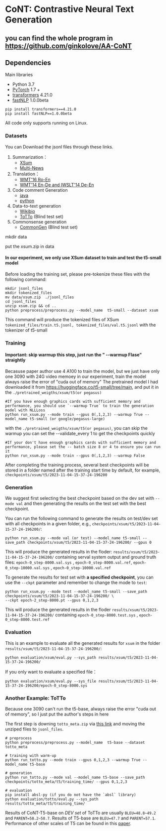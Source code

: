 #  CoNT: Contrastive Neural Text Generation

## you can find the whole program in https://github.com/ginkolove/AA-CoNT
## Dependencies
Main libraries
- Python 3.7
- [PyTorch](https://github.com/pytorch/pytorch) 1.7 +
- [transformers](https://github.com/huggingface/transformers) 4.21.0
- [fastNLP](https://github.com/fastnlp/fastNLP) 1.0.0beta
```
pip install transformers==4.21.0
pip install fastNLP==1.0.0beta
```

	
All code only supports running on Linux.


### Datasets
You can Download the jsonl files through these links.
1. Summarization：
    - [XSum](https://drive.google.com/file/d/1t--UZo4Pnv4HjGhAfun5vDz3JCoqIggq/view?usp=sharing)
    - [Multi-News](https://drive.google.com/file/d/16VdfzvLmmOrYsayujA-Hu4d3i_ejHTln/view?usp=sharing)
2. Translation：
    - [WMT'16 Ro-En](https://drive.google.com/file/d/1rGoylmZvIhNvsoPZda7OZP_0nYUfUpoq/view?usp=sharing)
    - [WMT'14 En-De and IWSLT'14 De-En](https://github.com/ChenxinAn-fdu/CoNT)
3. Code comment Generation
    - [java](https://drive.google.com/file/d/1PBdxKvMTvfCzseactMRffTUwuTI7oAGz/view?usp=sharing)
    - [python](https://drive.google.com/file/d/189xlRW3r3UuMTko73zURfJ3I_LXQ026D/view?usp=sharing)
4. Data-to-text generation  
    - [Wikibio](https://drive.google.com/file/d/1i0BZykxifH2hEdCyB_nZFvs2PT4UdUFJ/view?usp=sharing)
    - [ToTTo](https://drive.google.com/file/d/1nOlhGKpTWPCmAwmEI_gdALkAXlMn2Tbk/view?usp=sharing) (Blind test set)
5. Commonsense generation  
    - [CommonGen](https://drive.google.com/file/d/1UvCBenGMzdQyR25ka_1vmaPwGVFQzqvS/view?usp=sharing) (Blind test set)

mkdir data

put the xsum.zip in data


#### In our experiment, we only use XSum dataset to train and test the t5-small model
Before loading the training set, please pre-tokenize these files  with the following command:
```
mkdir jsonl_files
mkdir tokenized_files
mv data/xsum.zip  ./jsonl_files
cd jsonl_files
unzip xsum.zip && cd ..
python preprocess/preprocess.py --model_name  t5-small --dataset xsum
``` 
This command will produce the tokenized files of XSum `tokenized_files/train.t5.jsonl, tokenized_files/val.t5.jsonl` with the tokenizer of t5-small  

### Training
#### Important: skip warmup this step, just run the " --warmup Flase" straightly 
Becasuse paper author use 4 A100 to train the model, but we just have only one 3090 with 24G video memoey in our experiment, train the model always raise the error of "cuda out of memory" 
The pretrained model I had downloaded it from https://huggingface.co/t5-small/tree/main, and put it in the `./pretrained_weigths/xsum/t5(or pegasus)`
```
#If you have enough graphics cards with sufficient memory and performance, you should use `--warmup True` to train the generation model with NLLLoss 
python run_xsum.py --mode train --gpus 0(,1,2,3) --warmup True --model_name t5-small (or google/pegasus-large)
```
with the `./pretrained_weigths/xsum/t5(or pegasus)`, you can skip the warmup
you can set the --validate_every 1 to get the checkpoints quickly
```
#If your don't have enough graphics cards with sufficient memory and performance, please set the -- batch size 8 or 4 to ensure you can run it
python run_xsum.py --mode train --gpus 0(,1,2,3) --warmup False
```

After completing the training process,  several best checkpoints will be stored in a folder named after the training start time by default, for example, `checkpoints/xsum/t5/2023-11-04-15-37-24-196200`

### Generation
We suggest first selecting the best checkpoint based on the dev set with `--mode val` and then generating the results on the test set with the best checkpoint. 

You can run the following command to generate the results on test/dev set with all checkpoints in a given folder, e.g., `checkpoints/xsum/t5/2023-11-04-15-37-24-196200/`:
```
python run_xsum.py --mode val (or test) --model_name t5-small --save_path checkpoints/xsum/t5/2023-11-04-15-37-24-196200/ --gpus 0
```
This will produce the generated results in the floder: `results/xsum/t5/2023-11-04-15-37-24-196200/` containing serval system output and ground truth files: `epoch-0_step-8000.val.sys` , `epoch-0_step-8000.val.ref`, `epoch-0_step-10000.val.sys` , `epoch-0_step-10000.val.ref`


To generate the results for test set with  **a specified checkpoint**, you can use the `--ckpt`  parameter and remember to change the mode to `test`:
```
python run_xsum.py --mode test --model_name t5-small --save_path checkpoints/xsum/t5/2023-11-04-15-37-24-196200/ \
--ckpt epoch-2_step-8000.pt --gpus 0,1,2,3
```
This will produce the generated results in the floder `results/xsum/t5/2023-11-04-15-37-24-196200/`  containing `epoch-0_step-8000.test.sys` , `epoch-0_step-8000.test.ref`

### Evaluation
This is an example to evaluate all the generated results for `xsum` in the folder `results/xsum/t5/2023-11-04-15-37-24-196200/`:
```
python evaluation/xsum/eval.py --sys_path results/xsum/t5/2023-11-04-15-37-24-196200/
```
If you only want to evaluate a specified file：
```
python evaluation/xsum/eval.py --sys_file results/xsum/t5/2023-11-04-15-37-24-196200/epoch-0_step-8000.sys
```

### Another Example: ToTTo
Because one 3090 can't run the t5-base, always raise the error "cuda out of memory", so I just put the author's steps in here

The first step is downing `totto_meta.zip` via [this link](https://drive.google.com/file/d/1nOlhGKpTWPCmAwmEI_gdALkAXlMn2Tbk/view?usp=sharing) and moving the unziped files to `jsonl_files`. 
```
# preprocess
python preprocess/preprocess.py --model_name  t5-base --dataset totto_meta

# training with warm-up
python run_totto.py --mode train --gpus 0,1,2,3 --warmup True --model_name t5-base  

# generation
python run_totto.py --mode val --model_name t5-base --save_path checkpoints/totto_meta/t5/training_time/ --gpus 0,1,2,3

# evaluation
pip install absl-py (if you do not have the `absl` library)
python evaluation/totto/eval.py --sys_path results/totto_meta/t5/training_time/
```
Results of CoNT-T5-base on *DEV set* of ToTTo are usually `BLEU=48.8~49.2` and `PARENT=58.2~58.7`.  Results of T5-base are `BLEU=47.7` and `PARENT=57.1`. Performance of other scales of T5 can be found in this [paper](https://arxiv.org/pdf/2005.10433.pdf).   
